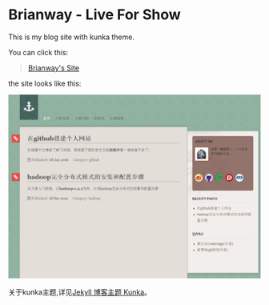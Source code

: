 # Brianway - Live For Show 

This is my blog site with kunka theme.

You can click this: 

> [Brianway's Site](http://brianway.github.io/)


the site looks like this:

![kunka blog theme](images/kunka.png)


关于kunka主题,详见[Jekyll 博客主题 Kunka](http://www.zhanxin.info/jekyll/2013-08-11-jekyll-theme-kunka.html)。




